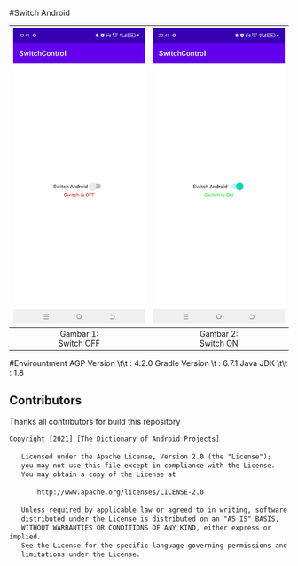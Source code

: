 #Switch Android

| ![Gambar 1](./documentation/SS01_SwitchAndroid.jpg) | ![Gambar 2](./documentation/SS02_SwitchAndroid.jpg) |
|:---------------------------------------------------:|:---------------------------------------------------:|
|              Gambar 1: <br> Switch OFF              |              Gambar 2: <br> Switch ON               |

#Envirountment
AGP Version \t\t : 4.2.0
Gradle Version \t : 6.7.1
Java JDK \t\t : 1.8

## Contributors
Thanks all contributors for build this repository

```
Copyright [2021] [The Dictionary of Android Projects]

   Licensed under the Apache License, Version 2.0 (the "License");
   you may not use this file except in compliance with the License.
   You may obtain a copy of the License at

       http://www.apache.org/licenses/LICENSE-2.0

   Unless required by applicable law or agreed to in writing, software
   distributed under the License is distributed on an "AS IS" BASIS,
   WITHOUT WARRANTIES OR CONDITIONS OF ANY KIND, either express or implied.
   See the License for the specific language governing permissions and
   limitations under the License.
   
```   
